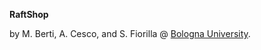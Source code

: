 **RaftShop**

by
<a rel="author"> M. Berti</a>, <a rel="author">A. Cesco</a>, and <a rel="author"> S. Fiorilla</a>
@
[Bologna University](http://www.unibo.it/en/homepage).
